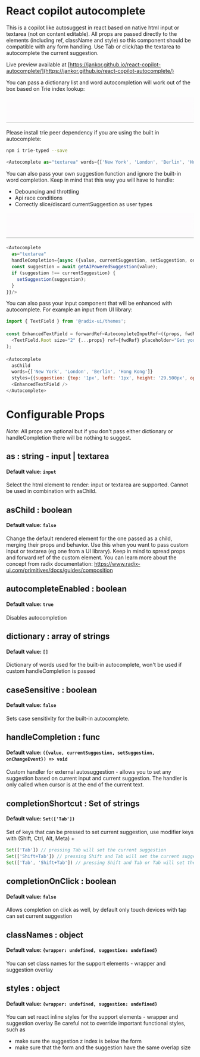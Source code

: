 # React copilot autocomplete

This is a copilot like autosuggest in react based on native html input or textarea (not on content editable).
All props are passed directly to the elements (including ref, className and style) so this component should be compatible with any
form handling.
Use Tab or click/tap the textarea to autocomplete the current suggestion.

Live preview available at [https://jankor.github.io/react-copilot-autocomplete/](https://jankor.github.io/react-copilot-autocomplete/)

You can pass a dictionary list and word autocompletion will work out of the box based on Trie index lookup:

[![react-copilot-autocomplete](https://github.com/jankor/react-copilot-autocomplete/raw/main/src/assets/word-autocomplete.gif)](https://github.com/jankor/react-copilot-autocomplete)

Please install trie peer dependency if you are using the built in autocomplete:
```bash
npm i trie-typed --save
```
```js
<Autocomplete as="textarea" words={['New York', 'London', 'Berlin', 'Hong Kong']}/>
```


You can also pass your own suggestion function and ignore the built-in word completion. Keep in mind that this way you will have to handle:
- Debouncing and throttling
- Api race conditions
- Correctly slice/discard currentSuggestion as user types

[![react-copilot-autocomplete](https://github.com/jankor/react-copilot-autocomplete/raw/main/src/assets/custom-autocomplete.gif)](https://github.com/jankor/react-copilot-autocomplete)
```js
<Autocomplete 
  as="textarea"
  handleCompletion={async ({value, currentSuggestion, setSuggestion, onChangeEvent}) => {
  const suggestion = await getAIPoweredSuggestion(value);
  if (suggestion !== currentSuggestion) {
    setSuggestion(suggestion);
  }
}}/>
```

You can also pass your input component that will be enhanced with autocomplete. For example an input from UI library:

```js
import { TextField } from '@radix-ui/themes';

const EnhancedTextField = forwardRef<AutocompleteInputRef>((props, fwdRef) => 
  <TextField.Root size="2" {...props} ref={fwdRef} placeholder="Get your city" />
);

<Autocomplete
  asChild
  words={['New York', 'London', 'Berlin', 'Hong Kong']}
  styles={{suggestion: {top: '1px', left: '1px', height: '29.500px', opacity: 0.8}}}>
  <EnhancedTextField />
</Autocomplete>
```

# Configurable Props
*Note*: All props are optional but if you don't pass either dictionary or handleCompletion there will be nothing to suggest.

## as : string - input | textarea
#### Default value: `input`
Select the html element to render: input or textarea are supported.
Cannot be used in combination with asChild.

## asChild : boolean
#### Default value: `false`
Change the default rendered element for the one passed as a child, merging their props and behavior. Use this when you want to pass custom input or textarea (eg one from a UI library). Keep in mind to spread props and forward ref of the custom element. You can learn more about the concept from radix documentation:
https://www.radix-ui.com/primitives/docs/guides/composition

## autocompleteEnabled : boolean
#### Default value: `true`
Disables autocompletion

## dictionary : array of strings
#### Default value: `[]`
Dictionary of words used for the built-in autocomplete, won't be used if custom handleCompletion is passed

## caseSensitive : boolean
#### Default value: `false`
Sets case sensitivity for the built-in autocomplete.

## handleCompletion : func
#### Default value: `({value, currentSuggestion, setSuggestion, onChangeEvent}) => void`
Custom handler for external autosuggestion - allows you to set any suggestion based on current input and current suggestion. The handler is only called when cursor is at the end of the current text.

## completionShortcut : Set of strings
#### Default value: `Set(['Tab'])`
Set of keys that can be pressed to set current suggestion, use modifier keys with (Shift, Ctrl, Alt, Meta) +
```js
Set(['Tab']) // pressing Tab will set the current suggestion
Set(['Shift+Tab']) // pressing Shift and Tab will set the current suggestion
Set(['Tab', 'Shift+Tab']) // pressing Shift and Tab or Tab will set the current suggestion
```

## completionOnClick : boolean
#### Default value: `false`
Allows completion on click as well, by default only touch devices with tap can set current suggestion

## classNames : object
#### Default value: `{wrapper: undefined, suggestion: undefined}`
You can set class names for the support elements - wrapper and suggestion overlay

## styles : object
#### Default value: `{wrapper: undefined, suggestion: undefined}`
You can set react inline styles for the support elements - wrapper and suggestion overlay
Be careful not to override important functional styles, such as
- make sure the suggestion z index is below the form
- make sure that the form and the suggestion have the same overlap size

```

